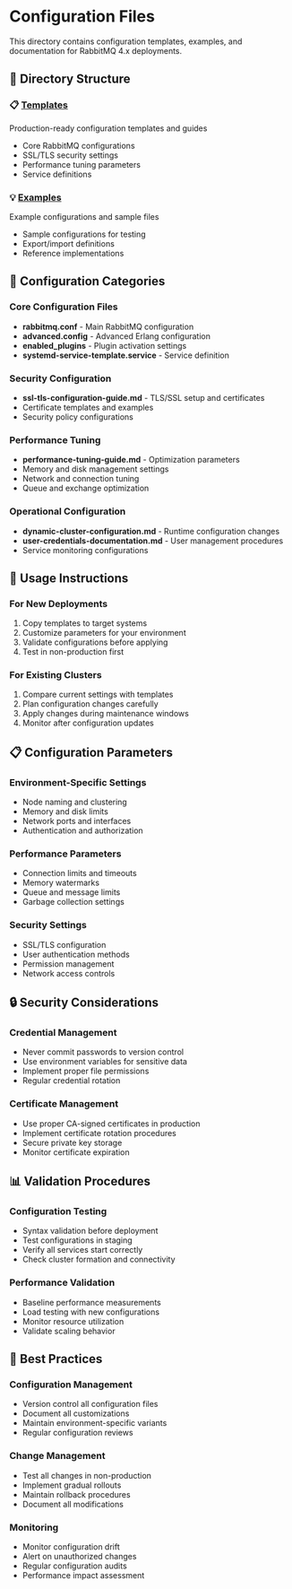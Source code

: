 # Configuration Files

This directory contains configuration templates, examples, and documentation for RabbitMQ 4.x deployments.

## 📁 Directory Structure

### 📋 [Templates](templates/)
Production-ready configuration templates and guides
- Core RabbitMQ configurations
- SSL/TLS security settings
- Performance tuning parameters
- Service definitions

### 💡 [Examples](examples/)
Example configurations and sample files
- Sample configurations for testing
- Export/import definitions
- Reference implementations

## 🔧 Configuration Categories

### Core Configuration Files
- **rabbitmq.conf** - Main RabbitMQ configuration
- **advanced.config** - Advanced Erlang configuration
- **enabled_plugins** - Plugin activation settings
- **systemd-service-template.service** - Service definition

### Security Configuration
- **ssl-tls-configuration-guide.md** - TLS/SSL setup and certificates
- Certificate templates and examples
- Security policy configurations

### Performance Tuning
- **performance-tuning-guide.md** - Optimization parameters
- Memory and disk management settings
- Network and connection tuning
- Queue and exchange optimization

### Operational Configuration
- **dynamic-cluster-configuration.md** - Runtime configuration changes
- **user-credentials-documentation.md** - User management procedures
- Service monitoring configurations

## 🎯 Usage Instructions

### For New Deployments
1. Copy templates to target systems
2. Customize parameters for your environment
3. Validate configurations before applying
4. Test in non-production first

### For Existing Clusters
1. Compare current settings with templates
2. Plan configuration changes carefully
3. Apply changes during maintenance windows
4. Monitor after configuration updates

## 📋 Configuration Parameters

### Environment-Specific Settings
- Node naming and clustering
- Memory and disk limits
- Network ports and interfaces
- Authentication and authorization

### Performance Parameters
- Connection limits and timeouts
- Memory watermarks
- Queue and message limits
- Garbage collection settings

### Security Settings
- SSL/TLS configuration
- User authentication methods
- Permission management
- Network access controls

## 🔒 Security Considerations

### Credential Management
- Never commit passwords to version control
- Use environment variables for sensitive data
- Implement proper file permissions
- Regular credential rotation

### Certificate Management
- Use proper CA-signed certificates in production
- Implement certificate rotation procedures
- Secure private key storage
- Monitor certificate expiration

## 📊 Validation Procedures

### Configuration Testing
- Syntax validation before deployment
- Test configurations in staging
- Verify all services start correctly
- Check cluster formation and connectivity

### Performance Validation
- Baseline performance measurements
- Load testing with new configurations
- Monitor resource utilization
- Validate scaling behavior

## 🤝 Best Practices

### Configuration Management
- Version control all configuration files
- Document all customizations
- Maintain environment-specific variants
- Regular configuration reviews

### Change Management
- Test all changes in non-production
- Implement gradual rollouts
- Maintain rollback procedures
- Document all modifications

### Monitoring
- Monitor configuration drift
- Alert on unauthorized changes
- Regular configuration audits
- Performance impact assessment